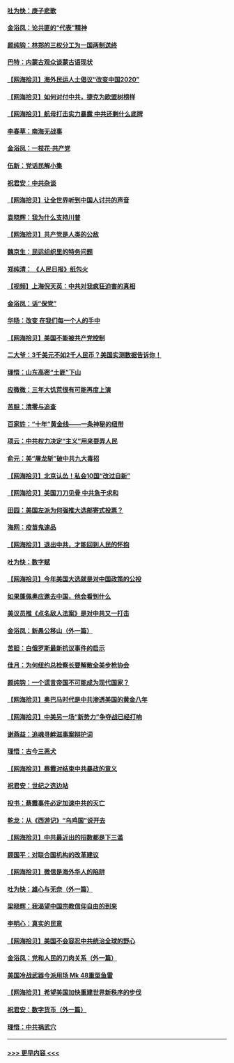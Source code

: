 #### [吐为快：庚子悲歌](../pages/nsc993/n12378821.md?t=09041002) 
#### [金浴凤：论共匪的“代表”精神](../pages/nsc993/n12377546.md?t=09041002) 
#### [颜纯钩：林郑的三权分工为一国两制送终](../pages/nsc993/n12377306.md?t=09041002) 
#### [巴特：内蒙古观众谈蒙古语现状](../pages/nsc993/n12376923.md?t=09041002) 
#### [【网海拾贝】海外民运人士倡议“改变中国2020”](../pages/nsc993/n12376682.md?t=09041002) 
#### [【网海拾贝】如何对付中共，捷克为欧盟树榜样](../pages/nsc993/n12374209.md?t=09041002) 
#### [【网海拾贝】航母打击实力暴露 中共还剩什么底牌](../pages/nsc993/n12371825.md?t=09041002) 
#### [李春草：南海无战事](../pages/nsc993/n12371159.md?t=09041002) 
#### [金浴凤：一枝花·共产党](../pages/nsc993/n12368757.md?t=09041002) 
#### [伍新：党话民解小集](../pages/nsc993/n12366907.md?t=09041002) 
#### [祝君安：中共杂谈](../pages/nsc993/n12366076.md?t=09041002) 
#### [【网海拾贝】让全世界听到中国人讨共的声音](../pages/nsc993/n12365569.md?t=09041002) 
#### [袁晓辉：我为什么支持川普](../pages/nsc993/n12362670.md?t=09041002) 
#### [【网海拾贝】共产党是人类的公敌](../pages/nsc993/n12363182.md?t=09041002) 
#### [魏京生：民运组织里的特务问题](../pages/nsc993/n12363010.md?t=09041002) 
#### [郑纯清： 《人民日报》纸包火](../pages/nsc993/n12362706.md?t=09041002) 
#### [【视频】上海倪天英：中共对我疯狂迫害的真相](../pages/nsc993/n12356341.md?t=09041002) 
#### [金浴凤：话“保党”](../pages/nsc993/n12361867.md?t=09041002) 
#### [华旸：改变 在我们每一个人的手中](../pages/nsc993/n12361774.md?t=09041002) 
#### [【网海拾贝】美国不能被共产党控制](../pages/nsc993/n12360271.md?t=09041002) 
#### [二大爷：3千美元不如2千人民币？美国实测数据告诉你！](../pages/nsc993/n12358563.md?t=09041002) 
#### [理悟：山东高密“土匪”下山](../pages/nsc993/n12358535.md?t=09041002) 
#### [应微微：三年大饥荒很有可能再度上演](../pages/nsc993/n12358523.md?t=09041002) 
#### [苦胆：清零与追查](../pages/nsc993/n12358501.md?t=09041002) 
#### [百家姓：“十年”黄金线——一条神秘的纽带](../pages/nsc993/n12358319.md?t=09041002) 
#### [项云：中共权力决定“主义”用来耍弄人民](../pages/nsc993/n12358172.md?t=09041002) 
#### [俞元：美“屠龙斩”破中共九大毒招](../pages/nsc993/n12357822.md?t=09041002) 
#### [【网海拾贝】北京认怂！私会10国“改过自新”](../pages/nsc993/n12357784.md?t=09041002) 
#### [【网海拾贝】美国刀刀见骨 中共急于求和](../pages/nsc993/n12355511.md?t=09041002) 
#### [田园：美国左派为何强推大选邮寄式投票？](../pages/nsc993/n12352963.md?t=09041002) 
#### [海网：疫苗鬼速品](../pages/nsc993/n12354438.md?t=09041002) 
#### [【网海拾贝】退出中共，才能回到人民的怀抱](../pages/nsc993/n12352634.md?t=09041002) 
#### [吐为快：数字赋](../pages/nsc993/n12352317.md?t=09041002) 
#### [【网海拾贝】今年美国大选就是对中国政策的公投](../pages/nsc993/n12350973.md?t=09041002) 
#### [如果蓬佩奥应邀去中国，他会看到什么](../pages/nsc993/n12350945.md?t=09041002) 
#### [美议员推《点名敌人法案》是对中共又一打击](../pages/nsc993/n12350765.md?t=09041002) 
#### [金浴凤：新愚公移山（外一篇）](../pages/nsc993/n12350253.md?t=09041002) 
#### [苦胆：白俄罗斯最新抗议事件的启示](../pages/nsc993/n12349989.md?t=09041002) 
#### [佳月：为何纽约总检察长要解散全美步枪协会](../pages/nsc993/n12349939.md?t=09041002) 
#### [颜纯钩：一个谎言帝国不可能成为现代国家？](../pages/nsc993/n12349898.md?t=09041002) 
#### [【网海拾贝】奥巴马时代是中共渗透美国的黄金八年](../pages/nsc993/n12349284.md?t=09041002) 
#### [【网海拾贝】中美另一场“新势力”争夺战已经打响](../pages/nsc993/n12346998.md?t=09041002) 
#### [谢燕益：追魂寻衅滋事案辩护词](../pages/nsc993/n12346892.md?t=09041002) 
#### [理悟：古今三恶犬](../pages/nsc993/n12345190.md?t=09041002) 
#### [【网海拾贝】蔡霞对结束中共暴政的意义](../pages/nsc993/n12344263.md?t=09041002) 
#### [祝君安：世纪之选边站](../pages/nsc993/n12342382.md?t=09041002) 
#### [投书：蔡霞事件必定加速中共的灭亡](../pages/nsc993/n12341881.md?t=09041002) 
#### [乾龙：从《西游记》“乌鸡国”说开去](../pages/nsc993/n12341690.md?t=09041002) 
#### [【网海拾贝】中共最近出的招数都是下三滥](../pages/nsc993/n12341593.md?t=09041002) 
#### [顾国平：对联合国机构的改革建议](../pages/nsc993/n12339928.md?t=09041002) 
#### [【网海拾贝】微信是海外华人的陷阱](../pages/nsc993/n12338868.md?t=09041002) 
#### [吐为快：雄心与无奈（外一篇）](../pages/nsc993/n12338132.md?t=09041002) 
#### [梁晓辉：我渴望中国宗教信仰自由的到来](../pages/nsc993/n12336657.md?t=09041002) 
#### [李明心：真实的民意](../pages/nsc993/n12336089.md?t=09041002) 
#### [【网海拾贝】美国不会容忍中共统治全球的野心](../pages/nsc993/n12336063.md?t=09041002) 
#### [金浴凤：党和人民的刀肉关系（外一篇）](../pages/nsc993/n12335834.md?t=09041002) 
#### [美国冷战武器今派用场 Mk 48重型鱼雷](../pages/nsc993/n12335354.md?t=09041002) 
#### [【网海拾贝】希望美国加快重建世界新秩序的步伐](../pages/nsc993/n12334224.md?t=09041002) 
#### [祝君安：数字货币（外一篇）](../pages/nsc993/n12334186.md?t=09041002) 
#### [理悟：中共祸武穴](../pages/nsc993/n12333962.md?t=09041002) 

----
#### [ >>> 更早内容 <<< ](../indexes/nsc993-earlier.md)
